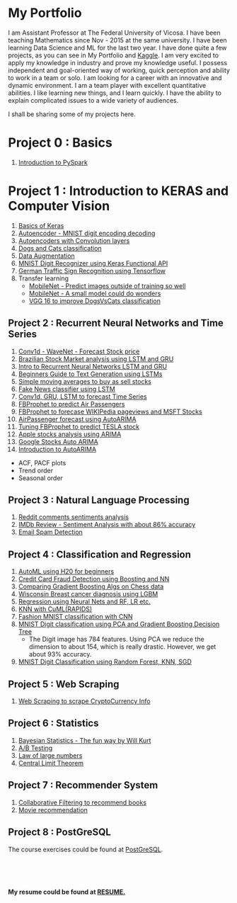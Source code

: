 # My Portfolio

I am Assistant Professor at The Federal University of Vicosa. I have been teaching Mathematics since Nov - 2015 at the same university. I have been learning Data Science and ML for the last two year. I have done quite a few projects, as you can see in My Portfolio and [Kaggle](https://www.kaggle.com/bhavinmoriya). I am very excited to apply my knowledge in industry and prove my knowledge useful. I possess independent and goal-oriented way of working, quick perception and ability to work in a team or solo. I am looking for a career with an innovative and dynamic environment. I am a team player with excellent quantitative abilities. I like learning new things, and I learn quickly. I have the ability to explain complicated issues to a wide variety of audiences.

 I shall be sharing some of my projects here.

# Project 0 : Basics
1. [Introduction to PySpark](https://www.kaggle.com/bhavinmoriya/introduction-to-pyspark)

# Project 1 : Introduction to KERAS and Computer Vision

1. [Basics of Keras](https://www.kaggle.com/bhavinmoriya/playing-with-keras)
2. [Autoencoder - MNIST digit encoding decoding](https://www.kaggle.com/bhavinmoriya/autoencoder-mnist-digit-encoding-decoding)
3. [Autoencoders with Convolution layers](https://www.kaggle.com/bhavinmoriya/autoencoders-with-convolution-layers)
4. [Dogs and Cats classification](https://www.kaggle.com/bhavinmoriya/dogs-and-cats-classification-by-cnn-and-vgg16)
5. [Data Augmentation](https://www.kaggle.com/bhavinmoriya/dataaugmentation-with-keras)
6. [MNIST Digit Recognizer using Keras Functional API](https://www.kaggle.com/bhavinmoriya/mnist-digit-recognizer-using-functional-api)
7. [German Traffic Sign Recognition using Tensorflow](https://www.kaggle.com/bhavinmoriya/intro-to-tensorflow-german-traffic-sign-recog)
8. Transfer learning
   - [MobileNet - Predict images outside of training so well](https://www.kaggle.com/bhavinmoriya/mobilenet-small-but-real-good-too)
   - [MobileNet - A small model could do wonders](https://www.kaggle.com/bhavinmoriya/mobilenet-finetune-to-custom-datasets-99-acc)
   - [VGG 16 to improve DogsVsCats classification](https://www.kaggle.com/bhavinmoriya/dogs-and-cats-classification-by-cnn-and-vgg16)

## Project 2 : Recurrent Neural Networks and Time Series

1. [Conv1d - WaveNet - Forecast Stock price](https://www.kaggle.com/bhavinmoriya/conv1d-wavenet-forecast-stock-price)
2. [Brazilian Stock Market analysis using LSTM and GRU](https://www.kaggle.com/bhavinmoriya/brazilian-stock-market-analysis-using-lstm-gru)
3. [Intro to Recurrent Neural Networks LSTM and GRU](https://www.kaggle.com/bhavinmoriya/intro-to-recurrent-neural-networks-lstm-gru)
4. [Beginners Guide to Text Generation using LSTMs](https://www.kaggle.com/bhavinmoriya/beginners-guide-to-text-generation-using-lstms)
5. [Simple moving averages to buy as sell stocks](https://www.kaggle.com/bhavinmoriya/simple-moving-averages-to-buy-as-sell-stocks/edit)
6. [Fake News classifier using LSTM](https://www.kaggle.com/bhavinmoriya/fake-news-classifier-using-lstm)
7. [Conv1d, GRU, LSTM to forecast Time Series](https://www.kaggle.com/bhavinmoriya/neural-nets-for-prediction-of-the-google-stock)
8. [FBProphet to predict Air Passengers](https://www.kaggle.com/bhavinmoriya/playing-with-fb-prophet-great-prediction)
9. [FBProphet to forecase WIKIPedia pageviews and MSFT Stocks](https://www.kaggle.com/bhavinmoriya/facebook-prophet-wikipedia-msft-forecast)
10. [AirPassenger forecast using AutoARIMA](https://www.kaggle.com/bhavinmoriya/airpassenger-autoarima-almost-accurate-preds)
11. [Tuning FBProphet to predict TESLA stock](https://www.kaggle.com/bhavinmoriya/prophet-for-tesla-stock-prediction?scriptVersionId=82301626)
12. [Apple stocks analysis using ARIMA](https://www.kaggle.com/bhavinmoriya/apple-stocks-analysis-using-arima)
13. [Google Stocks Auto ARIMA](https://www.kaggle.com/bhavinmoriya/google-stocks-auto-arima)
14. [Introduction to AutoARIMA](https://www.kaggle.com/bhavinmoriya/google-stocks-auto-arima#Stationarity)
   - ACF, PACF plots 
   - Trend order
   - Seasonal order

## Project 3 : Natural Language Processing

1. [Reddit comments sentiments analysis](https://www.kaggle.com/bhavinmoriya/sentiment-analysis-using-textblob-and-embedding?scriptVersionId=85101317)
2. [IMDb Review - Sentiment Analysis with about 86% accuracy](https://www.kaggle.com/bhavinmoriya/imdb-review-sentiment-analysis-using-conv1d)
3. [Email Spam Detection](https://www.kaggle.com/bhavinmoriya/email-spam-detection#Back-to-out-problem)

## Project 4 : Classification and Regression

1. [AutoML using H20 for beginners](https://www.kaggle.com/bhavinmoriya/automl-using-h20-for-beginners)
2. [Credit Card Fraud Detection using Boosting and NN](https://www.kaggle.com/bhavinmoriya/credit-card-fraud-detection-boosting-and-dnn)
3. [Comparing Gradient Boosting Algs on Chess data](https://www.kaggle.com/bhavinmoriya/comparing-gradient-boosting-algs-on-chess-data)
4. [Wisconsin Breast cancer diagnosis using LGBM](https://www.kaggle.com/bhavinmoriya/wisconsin-breast-cancer-diagnosis-using-lgbm)
5. [Regression using Neural Nets and RF, LR etc.](https://www.kaggle.com/bhavinmoriya/regression-using-neural-nets-and-rf-lr-etc)
6. [KNN with CuML(RAPIDS)](https://www.kaggle.com/bhavinmoriya/knn-with-cuml-gpu-could-be-heaven?scriptVersionId=82137414)
7. [Fashion MNIST classification with CNN](https://www.kaggle.com/bhavinmoriya/fashion-mnist-with-keras-88-accuracy)
8. [MNIST Digit classification using PCA and Gradient Boosting Decision Tree](https://www.kaggle.com/bhavinmoriya/mnist-with-pca-and-gbdt)
   - The Digit image has 784 features. Using PCA we reduce the dimension to about 154, which is really drastic. However, we get about 93% accuracy.
9. [MNIST Digit Classification using Random Forest, KNN, SGD](https://www.kaggle.com/bhavinmoriya/mnist-digit-classification-using-sgd-knn-rf?scriptVersionId=82139615)

## Project 5 : Web Scraping

1. [Web Scraping to scrape CryptoCurrency Info](https://www.kaggle.com/bhavinmoriya/web-scraping-to-scrape-cryptocurrency-info?scriptVersionId=83136084)

## Project 6 : Statistics

1. [Bayesian Statistics - The fun way by Will Kurt](https://www.kaggle.com/bhavinmoriya/bayesian-statistics-the-fun-way-by-will-kurt)
2. [A/B Testing](https://www.kaggle.com/bhavinmoriya/ab-testing-again)
3. [Law of large numbers](https://www.kaggle.com/bhavinmoriya/law-of-large-numbers)
4. [Central Limit Theorem](https://www.kaggle.com/bhavinmoriya/central-limit-theorem)

## Project 7 : Recommender System

1. [Collaborative Filtering to recommend books](https://www.kaggle.com/bhavinmoriya/book-recommender-system-collaborative-filtering)
2. [Movie recommendation](https://www.kaggle.com/bhavinmoriya/getting-started-with-a-movie-recommendation-system)

## Project 8 : PostGreSQL

The course exercises could be found at [PostGreSQL](https://github.com/bhavinmoriya/Postgres).

<br />
<br />
<br />

**My resume could be found at [RESUME.](https://www.dropbox.com/s/4n598kyx6yw3kch/CV.pdf?dl=0)**






 




